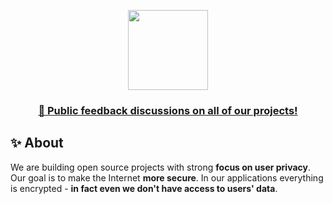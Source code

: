 <p align="center">
  <a href="https://github.com/squarestack">
    <picture>
      <source media="(prefers-color-scheme: dark)" srcset="https://user-images.githubusercontent.com/49127376/207564203-b21c771c-1a29-4924-8292-a13de7300704.svg">
      <img src="https://user-images.githubusercontent.com/49127376/207564194-a0e5d4c1-2b68-45d7-841f-c80dfb732c13.svg" height="128">
    </picture>
    <h3 align="center">📣 Public feedback discussions on all of our projects!</h3>
  </a>
</p>


## ✨ About
We are building open source projects with strong **focus on user privacy**. Our goal is to make the Internet **more secure**. In our applications everything is encrypted - __in fact even we don't have access to users' data__. 
